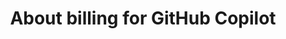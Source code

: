 ---
title: About billing for GitHub Copilot
intro: 'ADD INTRO.'
versions:
  fpt: '*'
  ghec: '*'
type: overview
topics:
  - Copilot
shortTitle: Billing for GitHub Copilot
---